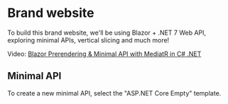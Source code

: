 ﻿# Brand website

To build this brand website, we'll be using Blazor + .NET 7 Web API, exploring minimal APIs, vertical slicing and much more!

Video: [Blazor Prerendering & Minimal API with MediatR in C# .NET](https://youtu.be/IC9moR2EVWM?si=IIThiBSw5x4pe-Dx)

## Minimal API

To create a new minimal API, select the "ASP.NET Core Empty" template.

